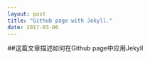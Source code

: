 ```yaml
---
layout: post
title: "Github page with Jekyll."
date: 2017-03-06
---
```


##这篇文章描述如何在Github  page中应用Jekyll